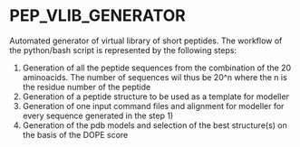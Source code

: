 # PEP_VLIB_GENERATOR
Automated generator of virtual library of short peptides.
The workflow of the python/bash script is represented by the following steps:
1) Generation of all the peptide sequences from the combination of the 20 aminoacids. The number of sequences wil thus be 20^n where the n is the residue number of the peptide
2) Generation of a peptide structure to be used as a template for modeller
3) Generation of one input command files and alignment for modeller for every sequence generated in the step 1)
4) Generation of the pdb models and selection of the best structure(s) on the basis of the DOPE score
